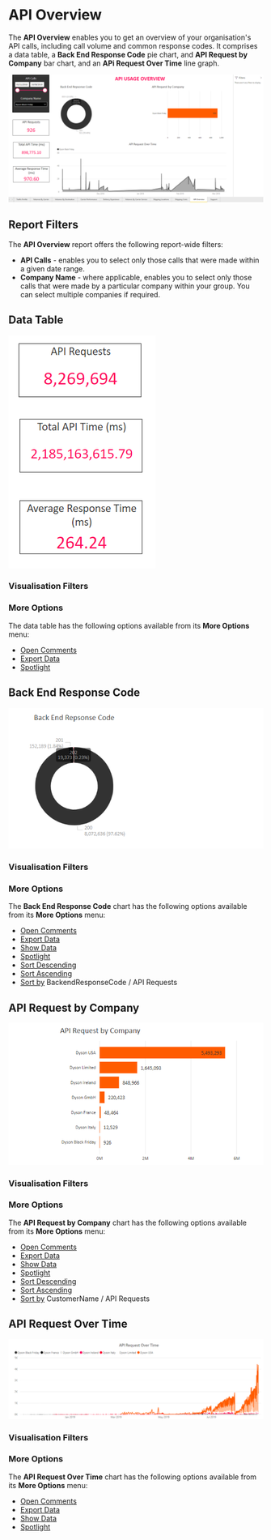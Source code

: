# API Overview

The **API Overview** enables you to get an overview of your organisation's API calls, including call volume and common response codes. It comprises a data table, a **Back End Response Code** pie chart, and **API Request by Company** bar chart, and an **APi Request Over Time** line graph.

<a href="../images/reports/api.png" target="_blank">
    <img src="../images/reports/api.png"/>
</a>

## Report Filters

The **API Overview** report offers the following report-wide filters:

* **API Calls** - enables you to select only those calls that were made within a given date range.
* **Company Name** - where applicable, enables you to select only those calls that were made by a particular company within your group. You can select multiple companies if required.

## Data Table

<a href="../images/reports/api-table.png" target="_blank">
    <img src="../images/reports/api-table.png"/>
</a>

### Visualisation Filters

### More Options

The data table has the following options available from its **More Options** menu:

* [Open Comments](/reports/reports.html#open-comments)
* [Export Data](/reports/reports.html#export-data)
* [Spotlight](/reports/reports.html#spotlight)

## Back End Response Code

<a href="../images/reports/api-response-code.png" target="_blank">
    <img src="../images/reports/api-response-code.png"/>
</a>

### Visualisation Filters

### More Options

The **Back End Response Code** chart has the following options available from its **More Options** menu:

* [Open Comments](/reports/reports.html#open-comments)
* [Export Data](/reports/reports.html#export-data)
* [Show Data](/reports/reports.html#show-data)
* [Spotlight](/reports/reports.html#spotlight)
* [Sort Descending](/reports/reports.html#sort-descending--ascending--sort-by)
* [Sort Ascending](/reports/reports.html#sort-descending--ascending--sort-by)
* [Sort by](/reports/reports.html#sort-descending--ascending--sort-by) BackendResponseCode / API Requests

## API Request by Company

<a href="../images/reports/api-by-company.png" target="_blank">
    <img src="../images/reports/api-by-company.png"/>
</a>

### Visualisation Filters

### More Options

The **API Request by Company** chart has the following options available from its **More Options** menu:

* [Open Comments](/reports/reports.html#open-comments)
* [Export Data](/reports/reports.html#export-data)
* [Show Data](/reports/reports.html#show-data)
* [Spotlight](/reports/reports.html#spotlight)
* [Sort Descending](/reports/reports.html#sort-descending--ascending--sort-by)
* [Sort Ascending](/reports/reports.html#sort-descending--ascending--sort-by)
* [Sort by](/reports/reports.html#sort-descending--ascending--sort-by) CustomerName / API Requests

## API Request Over Time

<a href="../images/reports/api-over-time.png" target="_blank">
    <img src="../images/reports/api-over-time.png"/>
</a>

### Visualisation Filters

### More Options

The **API Request Over Time** chart has the following options available from its **More Options** menu:

* [Open Comments](/reports/reports.html#open-comments)
* [Export Data](/reports/reports.html#export-data)
* [Show Data](/reports/reports.html#show-data)
* [Spotlight](/reports/reports.html#spotlight)